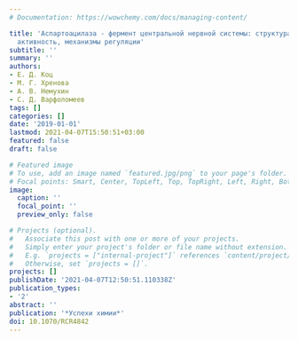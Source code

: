```yaml
---
# Documentation: https://wowchemy.com/docs/managing-content/

title: 'Аспартоацилаза - фермент центральной нервной системы: структура, каталитическая
  активность, механизмы регуляции'
subtitle: ''
summary: ''
authors:
- Е. Д. Коц
- М. Г. Хренова
- А. В. Немухин
- С. Д. Варфоломеев
tags: []
categories: []
date: '2019-01-01'
lastmod: 2021-04-07T15:50:51+03:00
featured: false
draft: false

# Featured image
# To use, add an image named `featured.jpg/png` to your page's folder.
# Focal points: Smart, Center, TopLeft, Top, TopRight, Left, Right, BottomLeft, Bottom, BottomRight.
image:
  caption: ''
  focal_point: ''
  preview_only: false

# Projects (optional).
#   Associate this post with one or more of your projects.
#   Simply enter your project's folder or file name without extension.
#   E.g. `projects = ["internal-project"]` references `content/project/deep-learning/index.md`.
#   Otherwise, set `projects = []`.
projects: []
publishDate: '2021-04-07T12:50:51.110338Z'
publication_types:
- '2'
abstract: ''
publication: '*Успехи химии*'
doi: 10.1070/RCR4842
---
```

